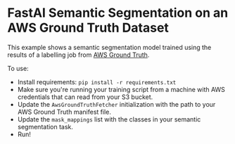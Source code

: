 # FastAI Semantic Segmentation on an AWS Ground Truth Dataset

This example shows a semantic segmentation model trained using the results of a labelling job from [AWS Ground Truth](https://aws.amazon.com/sagemaker/groundtruth/).

To use:

- Install requirements: `pip install -r requirements.txt`
- Make sure you're running your training script from a machine with AWS credentials that can read from your S3 bucket.
- Update the `AwsGroundTruthFetcher` initialization with the path to your AWS Ground Truth manifest file.
- Update the `mask_mappings` list with the classes in your semantic segmentation task.
- Run!
